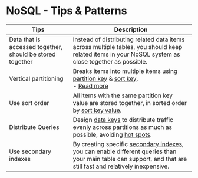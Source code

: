 # NoSQL - Tips & Patterns

| Tips                                                      | Description                                                                                                                                                                                                                                                                                                                                        |
|-----------------------------------------------------------|----------------------------------------------------------------------------------------------------------------------------------------------------------------------------------------------------------------------------------------------------------------------------------------------------------------------------------------------------|
| Data that is accessed together, should be stored together | Instead of distributing related data items across multiple tables, you should keep related items in your NoSQL system as close together as possible.                                                                                                                                                                                               |
| Vertical partitioning                                     | Breaks items into multiple items using [partition key](3_Scalability-Techniques/PartitioningSharding/PartitionKey/Readme.md) & [sort key](3_Scalability-Techniques/PartitioningSharding/PartitionKey/SortKey.md).<br/>- [Read more](https://aws.amazon.com/blogs/database/use-vertical-partitioning-to-scale-data-efficiently-in-amazon-dynamodb/) |
| Use sort order                                            | All items with the same partition key value are stored together, in sorted order by [sort key value](3_Scalability-Techniques/PartitioningSharding/PartitionKey/SortKey.md).                                                                                                                                                                       |
| Distribute Queries                                        | Design [data keys](3_Scalability-Techniques/PartitioningSharding/PartitionKey/Readme.md) to distribute traffic evenly across partitions as much as possible, avoiding [hot spots](3_Scalability-Techniques/PartitioningSharding/PartitionKey/HotPartition.md).                                                                                     |
| Use secondary indexes                                     | By creating specific [secondary indexes](https://github.com/Anshul619/AWS-Services/tree/main/1_Databases/AmazonDynamoDB/SecondaryIndexes.md), you can enable different queries than your main table can support, and that are still fast and relatively inexpensive.                                                                               |